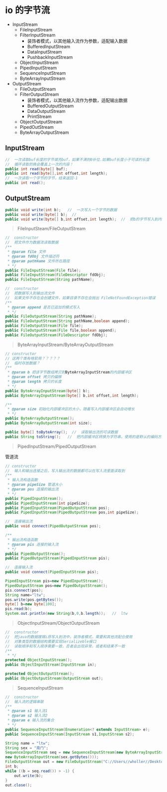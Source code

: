 # io 的字节流

- InputStream
  - FileInputStream
  - FilterInputStream
    - 装饰者模式，以其他输入流作为参数，适配输入数据
    - BufferedInputStream
    - DataInputStream
    - PushbackInputStream
  - ObjectInputStream
  - PipedInputStream
  - SequenceInputStream
  - ByteArrayInputStream
- OutputStream
  - FileOutputStream
  - FilterOutputStream
    - 装饰者模式，以其他输入流作为参数，适配输出数据
    - BufferedOutputStream
    - DataOutputStream
    - PrintStream
  - ObjectOutputStream
  - PipedOutStream
  - ByteArrayOutputStream

## InputStream

```java
//  一次读取buf长度的字节填充buf，如果不满则0补位.如果buf长度小于可读的长度
//  循环读取的换会覆盖上一次的内容！
public int read(byte[] buf);
public int read(byte[],int offset,int length);
//  一次读取一个字节的字节，结束返回-1
public int read();
```

## OutputStream

```java
public void write(int b);   //  一次写入一个字节的数据
public void write(byte[] b);  //
public void write(byte[] b,int offset,int length);  //  把b的字节写入到内部缓冲区
```

> FileInputSteam/FileOutputStream

```java
//  constructor
//  把文件作为数据流读取数据
/**
 * @param file 文件
 * @param fdObj 文件描述符
 * @param pathName 文件所在路径
 * */
public FileInputStream(File file);
public FileInputStream(FileDescriptor fdObj);
public FileInputStream(String pathName);

//  constructor
//  把数据写入到输出流文件
//  如果文件不存在会创建文件，如果目录不存在会抛出 FileNotFoundException错误
/**
 * @param append 是否已追加的模式写入
 * */
public FileOutputStream(String pathName);
public FileOutputStream(String pathName,boolean append);
public FileOutputStream(File file);
public FileOutputStream(File file,boolean append);
public FileOutputStream(FileDescriptor fdObj);
```

> ByteArrayInputStream/ByteArrayOutputStream

```java
// constructor
// 这两个类有啥软用？？？？？
//  临时存放数据？
/**
 * @param b 把该字节数组拷贝到ByteArrayInputStream的内部缓冲区
 * @param offset 拷贝的偏移
 * @param length 拷贝的长度
 * */
public ByteArrayInputStream(byte[] b);
public ByteArrayInputStream(byte[] b,int offset,int length);

/**
 * @param size 初始化内部缓冲区的大小，随着写入内部缓冲区会自动增长
 * */
public ByteArrayOutputStream();
public ByteArrayOutputStream(int size);

public byte[] toByteArray();  //  读取输出流的可读数据
public String toString();   //  把内部缓冲区转换为字符串，使用的是默认的编码方式
```

> PipedInputStream/PipedOutputStream

管道流

```java
// constructor
//  输入和输出连接之后，写入输出流的数据都可以在写入流里面读取到
/**
 * 输入流构造函数
 * @param pipeSize 管道大小
 * @param pos 连接的输出流
 * */
public PipedInputStream();
public PipedInputStream(int pipeSize);
public PipedInputStream(PipedOutputStream pos);
public PipedInputStream(PipedOutputStream pos,int pipeSize);

//  连接输出流
public void connect(PipedOutputStream pos);

/**
 * 输出流构造函数
 * @param pis 连接的输入流
 * */
public PipedOutputStream();
public PipedOutputStream(PipedInputStream pis);

//  连接输入流
public void connect(PipedInputStream pis);

PipedInputStream pis=new PipedInputStream();
PipedOutputStream pos=new PipedOutputStream();
pis.connect(pos);
String name="ltw";
pos.write(pos.getBytes());
byte[] b=new byte[100];
pis.read(b);
System.out.println(new String(b,0,b.length));   //  ltw
```

> ObjectInputStream/ObjectOutputStream

```java
//  constructor
//  把java的数据镀锡i昂写入到流中，装饰者模式，需要和其他流配合使用
//  对象类型的数据结构需要实现Serializeble接口
//  读取顺序和写入顺序需要一致，否者会出现异常，或者和结果不一致
/**
 * */
protected ObjectInputStream();
public ObjectInputStream(InputStream in);

protected ObjectOutputStream();
public ObjectOutputStream(OutputStream out);
```

> SequenceInputStream

```java
//  constructor
//  输入流的逻辑串联
/**
 * @param s1 输入流1
 * @param s2 输入流2
 * @param e 输入流的集合
 * */
public SequenceInputStream(Enumeration<? extends InputStream> e);
public SequenceInputStream(InputStream s1,InputStream s2);

String name = "ltw";
String sex = "南门";
SequenceInputStream seq = new SequenceInputStream(new ByteArrayInputStream(name.getBytes()),
new ByteArrayInputStream(sex.getBytes()));
FileOutputStream out = new FileOutputStream("C://Users//wholler//Desktop//a.txt");
int b;
while ((b = seq.read()) > -1) {
	out.write(b);
}
out.close();
```

